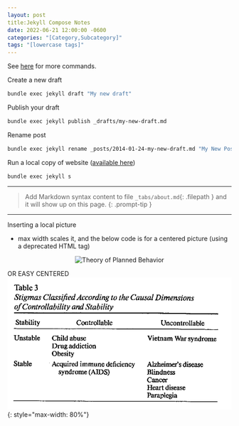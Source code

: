 ```yaml
---
layout: post
title:Jekyll Compose Notes
date: 2022-06-21 12:00:00 -0600
categories: "[Category,Subcategory]"
tags: "[lowercase tags]"
---
```


See [here](https://github.com/jekyll/jekyll-compose) for more commands.

Create a new draft
```bash
bundle exec jekyll draft "My new draft"
```

Publish your draft
```bash
bundle exec jekyll publish _drafts/my-new-draft.md
```

Rename post
```bash
bundle exec jekyll rename _posts/2014-01-24-my-new-draft.md "My New Post"
```

Run a local copy of website ([available here](http://127.0.0.1.4000/))
```bash
bundle exec jekyll s
```
---
> Add Markdown syntax content to file `_tabs/about.md`{: .filepath } and it will show up on this page.
{: .prompt-tip }

---
Inserting a local picture
- max width scales it, and the below code is for a centered picture (using a deprecated HTML tag)

<p align="center">
    <img width="80%" img src="../images/TheoryOfPlannedBehavior.png" alt="Theory of Planned Behavior">
</p>

OR EASY CENTERED
![Stigmas in Two Dimensions](/images/Weiner1988-ReactionsToStigma.png){: style="max-width: 80%"}